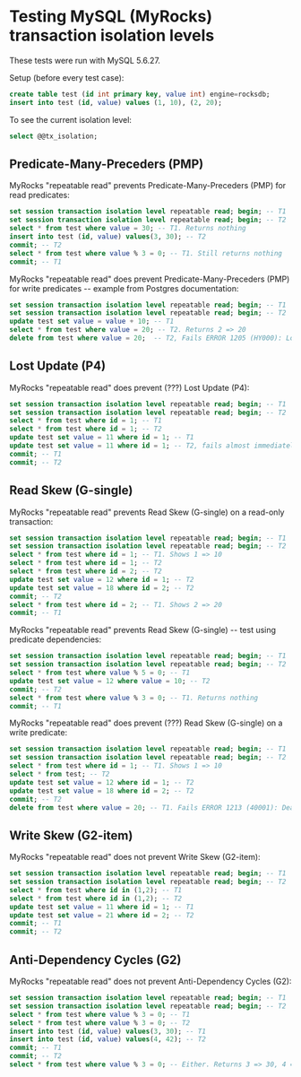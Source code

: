 Testing MySQL (MyRocks) transaction isolation levels
==========================================

These tests were run with MySQL 5.6.27.

Setup (before every test case):

```sql
create table test (id int primary key, value int) engine=rocksdb;
insert into test (id, value) values (1, 10), (2, 20);
```

To see the current isolation level:

```sql
select @@tx_isolation;
```


Predicate-Many-Preceders (PMP)
------------------------------

MyRocks "repeatable read" prevents Predicate-Many-Preceders (PMP) for read predicates:

```sql
set session transaction isolation level repeatable read; begin; -- T1
set session transaction isolation level repeatable read; begin; -- T2
select * from test where value = 30; -- T1. Returns nothing
insert into test (id, value) values(3, 30); -- T2
commit; -- T2
select * from test where value % 3 = 0; -- T1. Still returns nothing
commit; -- T1
```

MyRocks "repeatable read" does prevent Predicate-Many-Preceders (PMP) for write predicates -- example from Postgres documentation:

```sql
set session transaction isolation level repeatable read; begin; -- T1
set session transaction isolation level repeatable read; begin; -- T2
update test set value = value + 10; -- T1
select * from test where value = 20; -- T2. Returns 2 => 20
delete from test where value = 20;  -- T2, Fails ERROR 1205 (HY000): Lock wait timeout exceeded; try restarting transaction: Timeout on index: t1.test.PRIMARY
```

Lost Update (P4)
----------------

MyRocks "repeatable read" does  prevent (???) Lost Update (P4):

```sql
set session transaction isolation level repeatable read; begin; -- T1
set session transaction isolation level repeatable read; begin; -- T2
select * from test where id = 1; -- T1
select * from test where id = 1; -- T2
update test set value = 11 where id = 1; -- T1
update test set value = 11 where id = 1; -- T2, fails almost immediately with ERROR 1205 (HY000): Lock wait timeout exceeded; try restarting transaction: Timeout on index: t1.test.PRIMARY
commit; -- T1
commit; -- T2
```



Read Skew (G-single)
--------------------

MyRocks "repeatable read" prevents Read Skew (G-single) on a read-only transaction:

```sql
set session transaction isolation level repeatable read; begin; -- T1
set session transaction isolation level repeatable read; begin; -- T2
select * from test where id = 1; -- T1. Shows 1 => 10
select * from test where id = 1; -- T2
select * from test where id = 2; -- T2
update test set value = 12 where id = 1; -- T2
update test set value = 18 where id = 2; -- T2
commit; -- T2
select * from test where id = 2; -- T1. Shows 2 => 20
commit; -- T1
```

MyRocks "repeatable read" prevents Read Skew (G-single) -- test using predicate dependencies:

```sql
set session transaction isolation level repeatable read; begin; -- T1
set session transaction isolation level repeatable read; begin; -- T2
select * from test where value % 5 = 0; -- T1
update test set value = 12 where value = 10; -- T2
commit; -- T2
select * from test where value % 3 = 0; -- T1. Returns nothing
commit; -- T1
```

MyRocks "repeatable read" does prevent (???) Read Skew (G-single) on a write predicate:

```sql
set session transaction isolation level repeatable read; begin; -- T1
set session transaction isolation level repeatable read; begin; -- T2
select * from test where id = 1; -- T1. Shows 1 => 10
select * from test; -- T2
update test set value = 12 where id = 1; -- T2
update test set value = 18 where id = 2; -- T2
commit; -- T2
delete from test where value = 20; -- T1. Fails ERROR 1213 (40001): Deadlock found when trying to get lock; try restarting transaction

```



Write Skew (G2-item)
--------------------

MyRocks "repeatable read" does not prevent Write Skew (G2-item):

```sql
set session transaction isolation level repeatable read; begin; -- T1
set session transaction isolation level repeatable read; begin; -- T2
select * from test where id in (1,2); -- T1
select * from test where id in (1,2); -- T2
update test set value = 11 where id = 1; -- T1
update test set value = 21 where id = 2; -- T2
commit; -- T1
commit; -- T2
```


Anti-Dependency Cycles (G2)
---------------------------

MyRocks "repeatable read" does not prevent Anti-Dependency Cycles (G2):

```sql
set session transaction isolation level repeatable read; begin; -- T1
set session transaction isolation level repeatable read; begin; -- T2
select * from test where value % 3 = 0; -- T1
select * from test where value % 3 = 0; -- T2
insert into test (id, value) values(3, 30); -- T1
insert into test (id, value) values(4, 42); -- T2
commit; -- T1
commit; -- T2
select * from test where value % 3 = 0; -- Either. Returns 3 => 30, 4 => 42
```

